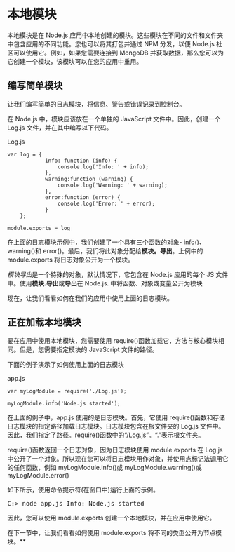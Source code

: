 # 本地模块



本地模块是在 Node.js 应用中本地创建的模块。这些模块在不同的文件和文件夹中包含应用的不同功能。您也可以将其打包并通过 NPM 分发，以便 Node.js 社区可以使用它。例如，如果您需要连接到 MongoDB 并获取数据，那么您可以为它创建一个模块，该模块可以在您的应用中重用。

## 编写简单模块

让我们编写简单的日志模块，将信息、警告或错误记录到控制台。

在 Node.js 中，模块应该放在一个单独的 JavaScript 文件中。因此，创建一个 Log.js 文件，并在其中编写以下代码。

Log.js 

```
var log = {
            info: function (info) { 
                console.log('Info: ' + info);
            },
            warning:function (warning) { 
                console.log('Warning: ' + warning);
            },
            error:function (error) { 
                console.log('Error: ' + error);
            }
    };

module.exports = log 
```

在上面的日志模块示例中，我们创建了一个具有三个函数的对象- info()、warning()和 error()。最后，我们将此对象分配给**模块。导出**。上例中的 module.exports 将日志对象公开为一个模块。

*模块导出*是一个特殊的对象，默认情况下，它包含在 Node.js 应用的每个 JS 文件中。使用**模块.导出**或**导出**在 Node.js. 中将函数、对象或变量公开为模块

现在，让我们看看如何在我们的应用中使用上面的日志模块。

## 正在加载本地模块

要在应用中使用本地模块，您需要使用 require()函数加载它，方法与核心模块相同。但是，您需要指定模块的 JavaScript 文件的路径。

下面的例子演示了如何使用上面的日志模块

app.js 

```
var myLogModule = require('./Log.js');

myLogModule.info('Node.js started'); 
```

在上面的例子中，app.js 使用的是日志模块。首先，它使用 require()函数和存储日志模块的指定路径加载日志模块。日志模块包含在根文件夹的 Log.js 文件中。因此，我们指定了路径。require()函数中的“/Log.js”。“.”表示根文件夹。

require()函数返回一个日志对象，因为日志模块使用 module.exports 在 Log.js 中公开了一个对象。所以现在您可以将日志模块用作对象，并使用点标记法调用它的任何函数，例如 myLogModule.info()或 myLogModule.warning()或 myLogModule.error()

如下所示，使用命令提示符(在窗口中)运行上面的示例。

<samp>C:\> node app.js
Info: Node.js started</samp>

因此，您可以使用 module.exports 创建一个本地模块，并在应用中使用它。

在下一节中，让我们看看如何使用 module.exports 将不同的类型公开为节点模块。**